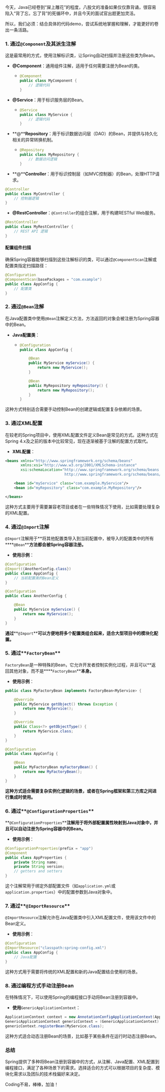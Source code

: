 今天，Java已经卷到“屎上雕花”的程度，八股文的准备如果仅仅靠背诵，很容易陷入“背了忘，忘了背”的死循环中，并且今天的面试官出题更加灵活。

所以，我们必须：结合具体的代码demo，尝试系统地掌握和理解，才能更好的卷出一条活路。

### 1. 通过`@Component`**及其派生注解**

这是最常用的方式，使用注解标识类，让Spring自动扫描并注册这些类为Bean。

- **@Component**：通用组件注解，适用于任何需要注册为Bean的类。

  - ```Java
    @Component
    public class MyComponent {
        // 逻辑代码
    }
    ```

- **@Service**：用于标识服务层的Bean。

  - ```Java
    @Service
    public class MyService {
        // 逻辑代码
    }
    ```

- **@****Repository**：用于标识数据访问层（DAO）的Bean，并提供与持久化相关的异常转换机制。

  - ```Java
    @Repository
    public class MyRepository {
        // 数据访问逻辑
    }
    ```

- **@****Controller**：用于标识控制层（如MVC控制器）的Bean，处理HTTP请求。

```Java
@Controller
public class MyController {
    // 控制器逻辑
}
```

- **@RestController**：`@Controller`的组合注解，用于构建RESTful Web服务。

```Java
@RestController
public class MyRestController {
    // REST API 逻辑
}
```

#### 配置组件扫描

确保Spring容器能够扫描到这些注解标识的类，可以通过`@ComponentScan`注解或配置类指定扫描路径：

```Java
@Configuration
@ComponentScan(basePackages = "com.example")
public class AppConfig {
    // 配置类
}
```

### 2. 通过`@Bean`**注解**

在Java配置类中使用`@Bean`注解定义方法，方法返回的对象会被注册为Spring容器中的Bean。

- **Java配置类**：

  - ```Java
    @Configuration
    public class AppConfig {
    
        @Bean
        public MyService myService() {
            return new MyService();
        }
    
        @Bean
        public MyRepository myRepository() {
            return new MyRepository();
        }
    }
    ```

这种方式特别适合需要手动控制Bean的创建逻辑或配置复杂依赖的场景。

### 3. **通过XML配置**

在较老的Spring项目中，使用XML配置文件定义Bean是常见的方式。这种方式在Spring 4.x及之前的版本中比较常见，现在逐渐被基于注解的配置方式取代。

- **XML配置**：

```XML
<beans xmlns="http://www.springframework.org/schema/beans"
       xmlns:xsi="http://www.w3.org/2001/XMLSchema-instance"
       xsi:schemaLocation="http://www.springframework.org/schema/beans
                           http://www.springframework.org/schema/beans/spring-beans.xsd">

    <bean id="myService" class="com.example.MyService"/>
    <bean id="myRepository" class="com.example.MyRepository"/>

</beans>
```

这种方式主要用于需要兼容老项目或者在一些特殊情况下使用，比如需要处理复杂的XML配置。

### 4. 通过`@Import`**注解**

`@Import`注解用于**将其他配置类导入到当前配置中，被导入的配置类中的所有****`@Bean`****方法都会被Spring容器注册。**

- **使用示例**：

```Java
@Configuration
@Import({AnotherConfig.class})
public class AppConfig {
    // 当前配置类的Bean定义
}

@Configuration
public class AnotherConfig {

    @Bean
    public MyService myService() {
        return new MyService();
    }
}
```

**通过****`@Import`****可以方便地将多个配置类组合起来，适合大型项目中的模块化配置。**

### 5. 通过**`FactoryBean`**

`FactoryBean`是一种特殊的Bean，它允许开发者控制实例化过程，并且可以**返回其他对象，而不是****`FactoryBean`****本身。**

- **使用示例**：

```Java
public class MyFactoryBean implements FactoryBean<MyService> {

    @Override
    public MyService getObject() throws Exception {
        return new MyService();
    }

    @Override
    public Class<?> getObjectType() {
        return MyService.class;
    }
}

@Configuration
public class AppConfig {

    @Bean
    public MyFactoryBean myFactoryBean() {
        return new MyFactoryBean();
    }
}
```

**这种方式适合需要复杂实例化逻辑的场景，或者在Spring框架和第三方库之间进行集成时使用。**

### 6. 通过**`@ConfigurationProperties`**

**`@ConfigurationProperties`****注解用于将外部配置属性映射到Java对象中，并且可以自动注册为Spring容器中的Bean。**

- **使用示例**：

```Java
@ConfigurationProperties(prefix = "app")
@Component
public class AppProperties {
    private String name;
    private String version;
    // getters and setters
}
```

这个注解常用于绑定外部配置文件（如`application.yml`或`application.properties`）中的配置参数到Java对象中。

### 7. 通过**`@ImportResource`**

`@ImportResource`注解允许在Java配置类中引入XML配置文件，使用该文件中的Bean定义。

- **使用示例**： 

```Java
@Configuration
@ImportResource("classpath:spring-config.xml")
public class AppConfig {
    // Java配置
}
```

这种方式用于需要将传统的XML配置和新的Java配置结合使用的场景。

### 8. **通过编程方式手动注册Bean**

在特殊情况下，可以使用Spring的编程接口手动将Bean注册到容器中。

- **使用**`GenericApplicationContext`：

```Java
ApplicationContext context = new AnnotationConfigApplicationContext(AppConfig.class);
GenericApplicationContext genericContext = (GenericApplicationContext) context;
genericContext.registerBean(MyService.class);
```

这种方式适合动态注册Bean的场景，比如基于某些条件在运行时动态注册Bean。

### 总结

Spring提供了多种将Bean注册到容器中的方式，从注解、Java配置、XML配置到编程接口，满足了各种场景下的需求。选择适合的方式可以根据项目的复杂度、模块化需求以及团队的技术栈偏好来决定。

Coding不易，棒棒，加油！